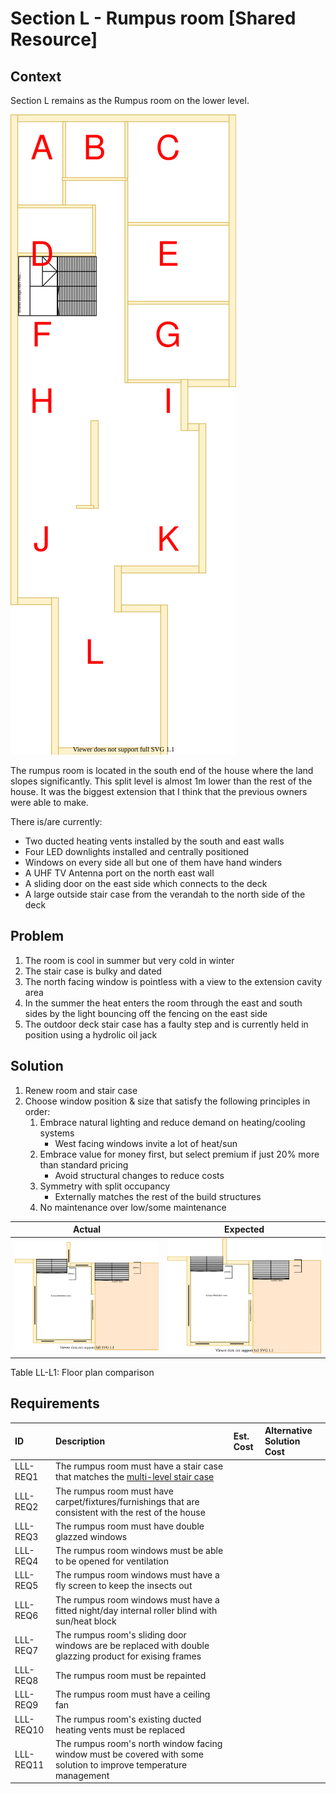 # Section L - Rumpus room [Shared Resource]

## Context

Section L remains as the Rumpus room on the lower level. 

![TO-BE lower-level diagram](Lower-Level-TO-BE-sections.svg)

The rumpus room is located in the south end of the house where the land slopes significantly. This split level is almost 1m lower than the rest of the house. It was the biggest extension that I think that the previous owners were able to make.

There is/are currently:
* Two ducted heating vents installed by the south and east walls
* Four LED downlights installed and centrally positioned
* Windows on every side all but one of them have hand winders
* A UHF TV Antenna port on the north east wall
* A sliding door on the east side which connects to the deck
* A large outside stair case from the verandah to the north side of the deck


## Problem

1. The room is cool in summer but very cold in winter
2. The stair case is bulky and dated
3. The north facing window is pointless with a view to the extension cavity area
4. In the summer the heat enters the room through the east and south sides by the light bouncing off the fencing on the east side 
5. The outdoor deck stair case has a faulty step and is currently held in position using a hydrolic oil jack 


## Solution

1. Renew room and stair case
2. Choose window position & size that satisfy the following principles in order:
    1. Embrace natural lighting and reduce demand on heating/cooling systems
        - West facing windows invite a lot of heat/sun
    2. Embrace value for money first, but select premium if just 20% more than standard pricing
        - Avoid structural changes to reduce costs
    3. Symmetry with split occupancy
        - Externally matches the rest of the build structures
    4. No maintenance over low/some maintenance


|Actual|Expected|
|:---:|:---:|
|![AS-IS lower-level Section L diagram](Lower-Level-AS-IS-section-L.svg)|![TO-BE lower-level Section L diagram](Lower-Level-TO-BE-section-L.svg)|

Table LL-L1: Floor plan comparison


## Requirements

|ID|Description|Est. Cost|Alternative Solution Cost|
|:---|:---|:---|:---|
|LLL-REQ1|The rumpus room must have a stair case that matches the [multi-level stair case](./section-DF-requirements.md)|||
|LLL-REQ2|The rumpus room must have carpet/fixtures/furnishings that are consistent with the rest of the house|||
|LLL-REQ3|The rumpus room must have double glazzed windows|||
|LLL-REQ4|The rumpus room windows must be able to be opened for ventilation|||
|LLL-REQ5|The rumpus room windows must have a fly screen to keep the insects out|||
|LLL-REQ6|The rumpus room windows must have a fitted night/day internal roller blind with sun/heat block|||
|LLL-REQ7|The rumpus room's sliding door windows are be replaced with double glazzing product for exising frames|||
|LLL-REQ8|The rumpus room must be repainted|||
|LLL-REQ9|The rumpus room must have a ceiling fan|||
|LLL-REQ10|The rumpus room's existing ducted heating vents must be replaced|||
|LLL-REQ11|The rumpus room's north window facing window must be covered with some solution to improve temperature management|||
